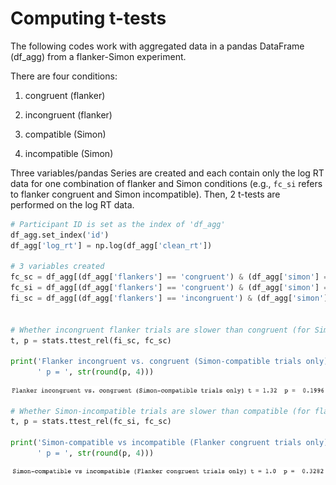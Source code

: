 # Computing t-tests
The following codes work with aggregated data in a pandas DataFrame (df_agg) from a flanker-Simon experiment.

There are four conditions:

1) congruent (flanker)

2) incongruent (flanker)

3) compatible (Simon)

4) incompatible (Simon)

Three variables/pandas Series are created and each contain only the log RT data for one combination of flanker and Simon conditions (e.g., `fc_si` refers to flanker congruent and Simon incompatible). Then, 2 t-tests are performed on the log RT data.

```python
# Participant ID is set as the index of 'df_agg'
df_agg.set_index('id')
df_agg['log_rt'] = np.log(df_agg['clean_rt'])

# 3 variables created
fc_sc = df_agg[(df_agg['flankers'] == 'congruent') & (df_agg['simon'] == 'compatible')] ['log_rt']
fc_si = df_agg[(df_agg['flankers'] == 'congruent') & (df_agg['simon'] == 'incompatible')] ['log_rt']
fi_sc = df_agg[(df_agg['flankers'] == 'incongruent') & (df_agg['simon'] == 'compatible')] ['log_rt']


# Whether incongruent flanker trials are slower than congruent (for Simon-compatible trials only)
t, p = stats.ttest_rel(fi_sc, fc_sc)

print('Flanker incongruent vs. congruent (Simon-compatible trials only) t =', str(round(t, 2)),
      ' p = ', str(round(p, 4)))
```

<img src="ttest1.png" alt="ttest1"/>
 <br />

```python
# Whether Simon-incompatible trials are slower than compatible (for flanker-congruent trials only)
t, p = stats.ttest_rel(fc_si, fc_sc)

print('Simon-compatible vs incompatible (Flanker congruent trials only) t =', str(round(t, 2)),
      ' p = ', str(round(p, 4)))
```

<img src="ttest2.png" alt="ttest2"/>
 <br />
